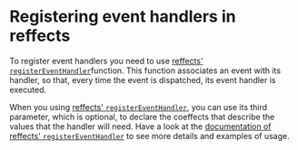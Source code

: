 # Registering event handlers in reffects

To register event handlers you need to use [reffects' `registerEventHandler`](https://github.com/trovit/reffects/blob/master/docs/api.md#registereventhandler)function. This function associates an event with its handler, so that, every time the event is dispatched, its event handler is executed.

When you using [reffects' `registerEventHandler`](https://github.com/trovit/reffects/blob/master/docs/api.md#registereventhandler), you can use its third parameter, which is optional, to declare the coeffects that describe the values that the handler will need. Have a look at the [documentation of reffects' `registerEventHandler`](https://github.com/trovit/reffects/blob/master/docs/api.md#registereventhandler) to see more details and examples of usage.
